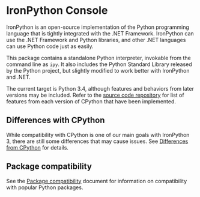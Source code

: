IronPython Console
==================

IronPython is an open-source implementation of the Python programming language that is tightly integrated with the .NET Framework. IronPython can use the .NET Framework and Python libraries, and other .NET languages can use Python code just as easily.

This package contains a standalone Python interpreter, invokable from the command line as `ipy`. It also includes the Python Standard Library released by the Python project, but slightly modified to work better with IronPython and .NET.

The current target is Python 3.4, although features and behaviors from later versions may be included. Refer to the [source code repository](https://github.com/IronLanguages/ironpython3) for list of features from each version of CPython that have been implemented.

## Differences with CPython

While compatibility with CPython is one of our main goals with IronPython 3, there are still some differences that may cause issues. See [Differences from CPython](https://github.com/IronLanguages/ironpython3/blob/master/Documentation/differences-from-c-python.md) for details.

## Package compatibility

See the [Package compatibility](https://github.com/IronLanguages/ironpython3/blob/master/Documentation/package-compatibility.md) document for information on compatibility with popular Python packages.
